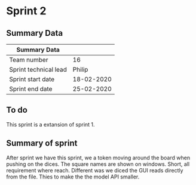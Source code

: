 # Sprint 2

## Summary Data

| Summary Data          |            |
| --------------------- | ---------- |
| Team number           | 16         |
| Sprint technical lead | Philip     |
| Sprint start date     | 18-02-2020 |
| Sprint end date       | 25-02-2020 |

## To do

This sprint is a extansion of sprint 1.

## Summary of sprint

After sprint we have this sprint, we a token moving around the board when pushing
on the dices. The square names are shown on windows. Short, all requirement where reach.
Different was we diced the GUI reads directly from the file. Thies to make the
the model API smaller.
